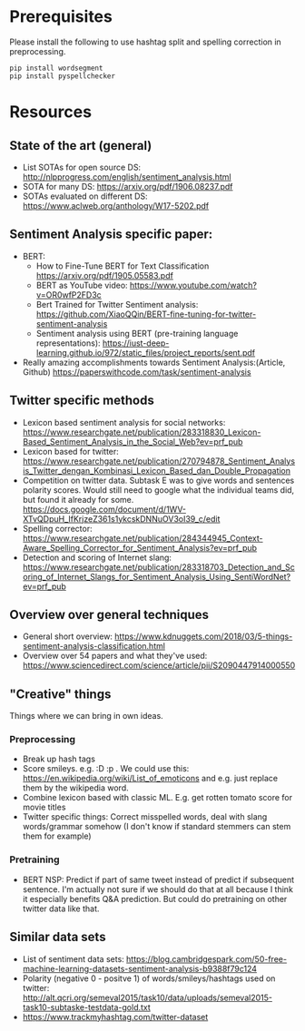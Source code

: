 # Prerequisites
Please install the following to use hashtag split and spelling correction in preprocessing.

```
pip install wordsegment
pip install pyspellchecker
```


# Resources
## State of the art (general)
* List SOTAs for open source DS: http://nlpprogress.com/english/sentiment_analysis.html
* SOTA for many DS: https://arxiv.org/pdf/1906.08237.pdf
* SOTAs evaluated on different DS: https://www.aclweb.org/anthology/W17-5202.pdf

## Sentiment Analysis specific paper: 
* BERT:
    * How to Fine-Tune BERT for Text Classification
      https://arxiv.org/pdf/1905.05583.pdf
    * BERT as YouTube video:
      https://www.youtube.com/watch?v=OR0wfP2FD3c
    * Bert Trained for Twitter Sentiment analysis:
      https://github.com/XiaoQQin/BERT-fine-tuning-for-twitter-sentiment-analysis
    * Sentiment analysis using BERT (pre-training language representations):
      https://iust-deep-learning.github.io/972/static_files/project_reports/sent.pdf
* Really amazing accomplishments towards Sentiment Analysis:(Article, Github)
https://paperswithcode.com/task/sentiment-analysis

## Twitter specific methods
* Lexicon based sentiment analysis for social networks: https://www.researchgate.net/publication/283318830_Lexicon-Based_Sentiment_Analysis_in_the_Social_Web?ev=prf_pub
* Lexicon based for twitter: https://www.researchgate.net/publication/270794878_Sentiment_Analysis_Twitter_dengan_Kombinasi_Lexicon_Based_dan_Double_Propagation
* Competition on twitter data. Subtask E was to give words and sentences polarity scores. Would still need to google what the individual teams did, but found it already for some. https://docs.google.com/document/d/1WV-XTvQDpuH_IfKrjzeZ361s1ykcskDNNuOV3oI39_c/edit
* Spelling corrector: https://www.researchgate.net/publication/284344945_Context-Aware_Spelling_Corrector_for_Sentiment_Analysis?ev=prf_pub
* Detection and scoring of Internet slang: https://www.researchgate.net/publication/283318703_Detection_and_Scoring_of_Internet_Slangs_for_Sentiment_Analysis_Using_SentiWordNet?ev=prf_pub

## Overview over general techniques
* General short overview: https://www.kdnuggets.com/2018/03/5-things-sentiment-analysis-classification.html
* Overview over 54 papers and what they've used: https://www.sciencedirect.com/science/article/pii/S2090447914000550

## "Creative" things
Things where we can bring in own ideas.

### Preprocessing
* Break up hash tags
* Score smileys. e.g. :D :p . We could use this: https://en.wikipedia.org/wiki/List_of_emoticons and e.g. just replace them by the wikipedia word.
* Combine lexicon based with classic ML. E.g. get rotten tomato score for movie titles
* Twitter specific things: Correct misspelled words, deal with slang words/grammar somehow (I don't know if standard stemmers can stem them for example)

### Pretraining
* BERT NSP: Predict if part of same tweet instead of predict if subsequent sentence. I'm actually not sure if we should do that at all because I think it especially benefits Q&A prediction. But could do pretraining on other twitter data like that.


## Similar data sets
* List of sentiment data sets: https://blog.cambridgespark.com/50-free-machine-learning-datasets-sentiment-analysis-b9388f79c124
* Polarity (negative 0 - positve 1) of words/smileys/hashtags used on twitter: http://alt.qcri.org/semeval2015/task10/data/uploads/semeval2015-task10-subtaske-testdata-gold.txt
* https://www.trackmyhashtag.com/twitter-dataset
